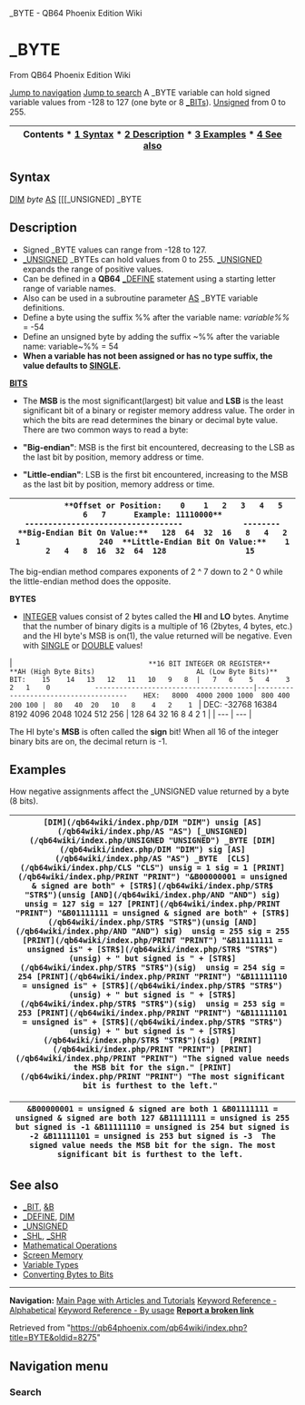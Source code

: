 


\_BYTE - QB64 Phoenix Edition Wiki








# \_BYTE



From QB64 Phoenix Edition Wiki



[Jump to navigation](#mw-head)
[Jump to search](#searchInput)
A \_BYTE variable can hold signed variable values from -128 to 127 (one byte or 8 [\_BITs](/qb64wiki/index.php/BIT "BIT")). [Unsigned](/qb64wiki/index.php/UNSIGNED "UNSIGNED") from 0 to 255.


  






| Contents * [1 Syntax](#Syntax) * [2 Description](#Description) * [3 Examples](#Examples) * [4 See also](#See_also) |
| --- |


## Syntax


[DIM](/qb64wiki/index.php/DIM "DIM") *byte* [AS](/qb64wiki/index.php/AS "AS") [[[\_UNSIGNED] \_BYTE
  




## Description


* Signed \_BYTE values can range from -128 to 127.
* [\_UNSIGNED](/qb64wiki/index.php/UNSIGNED "UNSIGNED") \_BYTEs can hold values from 0 to 255. [\_UNSIGNED](/qb64wiki/index.php/UNSIGNED "UNSIGNED") expands the range of positive values.
* Can be defined in a **QB64** [\_DEFINE](/qb64wiki/index.php/DEFINE "DEFINE") statement using a starting letter range of variable names.
* Also can be used in a subroutine parameter [AS](/qb64wiki/index.php/AS "AS") \_BYTE variable definitions.
* Define a byte using the suffix %% after the variable name: *variable%%* = -54
* Define an unsigned byte by adding the suffix ~%% after the variable name: variable~%% = 54
* **When a variable has not been assigned or has no type suffix, the value defaults to [SINGLE](/qb64wiki/index.php/SINGLE "SINGLE").**


  




**[BITS](/qb64wiki/index.php/BIT "BIT")**
* The **MSB** is the most significant(largest) bit value and **LSB** is the least significant bit of a binary or register memory address value. The order in which the bits are read determines the binary or decimal byte value. There are two common ways to read a byte:


* **"Big-endian"**: MSB is the first bit encountered, decreasing to the LSB as the last bit by position, memory address or time.
* **"Little-endian"**: LSB is the first bit encountered, increasing to the MSB as the last bit by position, memory address or time.



| ```          **Offset or Position:    0    1   2   3   4   5   6   7      Example: 11110000**                               ----------------------------------             --------     **Big-Endian Bit On Value:**   128  64  32  16   8   4   2   1                 240  **Little-Endian Bit On Value:**    1    2   4   8  16  32  64  128                 15  ``` |
| --- |


The big-endian method compares exponents of 2 ^ 7 down to 2 ^ 0 while the little-endian method does the opposite.
  




**BYTES**
* [INTEGER](/qb64wiki/index.php/INTEGER "INTEGER") values consist of 2 bytes called the **HI** and **LO** bytes. Anytime that the number of binary digits is a multiple of 16 (2bytes, 4 bytes, etc.) and the HI byte's MSB is on(1), the value returned will be negative. Even with [SINGLE](/qb64wiki/index.php/SINGLE "SINGLE") or [DOUBLE](/qb64wiki/index.php/DOUBLE "DOUBLE") values!




| ```                                  **16 BIT INTEGER OR REGISTER**               **AH (High Byte Bits)                         AL (Low Byte Bits)**    BIT:    15    14   13   12   11   10   9   8  |   7   6    5   4    3    2   1    0           ---------------------------------------|--------------------------------------    HEX:   8000  4000 2000 1000  800 400  200 100 |  80   40  20   10   8    4   2    1  ``` | DEC: -32768 16384 8192 4096 2048 1024 512 256 | 128 64 32 16 8 4 2 1 |
| --- | --- |


The HI byte's **MSB** is often called the **sign** bit! When all 16 of the integer binary bits are on, the decimal return is -1.
  




## Examples


How negative assignments affect the \_UNSIGNED value returned by a byte (8 bits).


| ``` [DIM](/qb64wiki/index.php/DIM "DIM") unsig [AS](/qb64wiki/index.php/AS "AS") [_UNSIGNED](/qb64wiki/index.php/UNSIGNED "UNSIGNED") _BYTE [DIM](/qb64wiki/index.php/DIM "DIM") sig [AS](/qb64wiki/index.php/AS "AS") _BYTE  [CLS](/qb64wiki/index.php/CLS "CLS") unsig = 1 sig = 1 [PRINT](/qb64wiki/index.php/PRINT "PRINT") "&B00000001 = unsigned & signed are both" + [STR$](/qb64wiki/index.php/STR$ "STR$")(unsig [AND](/qb64wiki/index.php/AND "AND") sig)  unsig = 127 sig = 127 [PRINT](/qb64wiki/index.php/PRINT "PRINT") "&B01111111 = unsigned & signed are both" + [STR$](/qb64wiki/index.php/STR$ "STR$")(unsig [AND](/qb64wiki/index.php/AND "AND") sig)  unsig = 255 sig = 255 [PRINT](/qb64wiki/index.php/PRINT "PRINT") "&B11111111 = unsigned is" + [STR$](/qb64wiki/index.php/STR$ "STR$")(unsig) + " but signed is " + [STR$](/qb64wiki/index.php/STR$ "STR$")(sig)  unsig = 254 sig = 254 [PRINT](/qb64wiki/index.php/PRINT "PRINT") "&B11111110 = unsigned is" + [STR$](/qb64wiki/index.php/STR$ "STR$")(unsig) + " but signed is " + [STR$](/qb64wiki/index.php/STR$ "STR$")(sig)  unsig = 253 sig = 253 [PRINT](/qb64wiki/index.php/PRINT "PRINT") "&B11111101 = unsigned is" + [STR$](/qb64wiki/index.php/STR$ "STR$")(unsig) + " but signed is " + [STR$](/qb64wiki/index.php/STR$ "STR$")(sig)  [PRINT](/qb64wiki/index.php/PRINT "PRINT") [PRINT](/qb64wiki/index.php/PRINT "PRINT") "The signed value needs the MSB bit for the sign." [PRINT](/qb64wiki/index.php/PRINT "PRINT") "The most significant bit is furthest to the left."  ``` |
| --- |




| ``` &B00000001 = unsigned & signed are both 1 &B01111111 = unsigned & signed are both 127 &B11111111 = unsigned is 255 but signed is -1 &B11111110 = unsigned is 254 but signed is -2 &B11111101 = unsigned is 253 but signed is -3  The signed value needs the MSB bit for the sign. The most significant bit is furthest to the left.  ``` |
| --- |


  




## See also


* [\_BIT](/qb64wiki/index.php/BIT "BIT"), [&B](/qb64wiki/index.php/%26B "&B")
* [\_DEFINE](/qb64wiki/index.php/DEFINE "DEFINE"), [DIM](/qb64wiki/index.php/DIM "DIM")
* [\_UNSIGNED](/qb64wiki/index.php/UNSIGNED "UNSIGNED")
* [\_SHL](/qb64wiki/index.php/SHL "SHL"), [\_SHR](/qb64wiki/index.php/SHR "SHR")
* [Mathematical Operations](/qb64wiki/index.php/Mathematical_Operations "Mathematical Operations")
* [Screen Memory](/qb64wiki/index.php/Screen_Memory "Screen Memory")
* [Variable Types](/qb64wiki/index.php/Variable_Types "Variable Types")
* [Converting Bytes to Bits](/qb64wiki/index.php/Converting_Bytes_to_Bits "Converting Bytes to Bits")


  






---


**Navigation:**
[Main Page with Articles and Tutorials](/qb64wiki/index.php/Main_Page "Main Page")
[Keyword Reference - Alphabetical](/qb64wiki/index.php/Keyword_Reference_-_Alphabetical "Keyword Reference - Alphabetical")
[Keyword Reference - By usage](/qb64wiki/index.php/Keyword_Reference_-_By_usage "Keyword Reference - By usage")
**[Report a broken link](https://qb64phoenix.com/forum/showthread.php?tid=2800)**  





Retrieved from "<https://qb64phoenix.com/qb64wiki/index.php?title=BYTE&oldid=8275>"




## Navigation menu








### Search





















